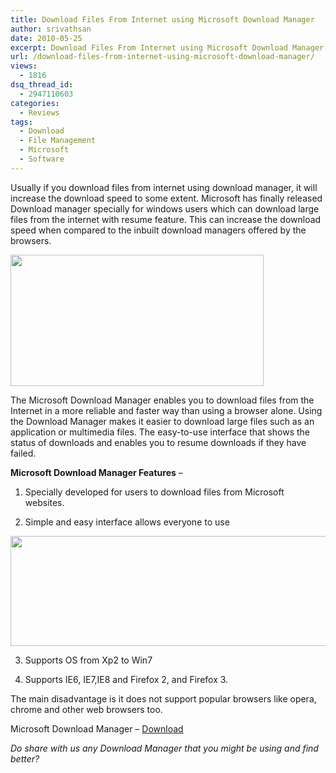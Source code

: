 ```yaml
---
title: Download Files From Internet using Microsoft Download Manager
author: srivathsan
date: 2010-05-25
excerpt: Download Files From Internet using Microsoft Download Manager which allows you to download large files and also lets you resume the download in case you were disconnected from the internet
url: /download-files-from-internet-using-microsoft-download-manager/
views:
  - 1816
dsq_thread_id:
  - 2947110603
categories:
  - Reviews
tags:
  - Download
  - File Management
  - Microsoft
  - Software
---
```

Usually if you download files from internet using download manager, it will increase the download speed to some extent. Microsoft has finally released Download manager specially for windows users which can download large files from the internet with resume feature. This can increase the download speed when compared to the inbuilt download managers offered by the browsers.

[<img class="aligncenter size-full wp-image-25433" title="download manager" src="http://cdn.devilsworkshop.org/files/2010/05/download-manager.png" alt="" width="405" height="210" />][1]

The Microsoft Download Manager enables you to download files from the Internet in a more reliable and faster way than using a browser alone. Using the Download Manager makes it easier to download large files such as an application or multimedia files. The easy-to-use interface that shows the status of downloads and enables you to resume downloads if they have failed.

**Microsoft Download Manager Features** &#8211;

1. Specially developed for users to download files from Microsoft websites.

2. Simple and easy interface allows everyone to use

[<img class="aligncenter size-full wp-image-25432" title="microsoft download manager" src="http://cdn.devilsworkshop.org/files/2010/05/microsoft-download-manager.png" alt="" width="550" height="176" />][2]

3. Supports OS from Xp2 to Win7

4. Supports IE6, IE7,IE8 and Firefox 2, and Firefox 3.

The main disadvantage is it does not support popular browsers like opera, chrome and other web browsers too.

Microsoft Download Manager &#8211; <a href="http://www.microsoft.com/downloads/details.aspx?displaylang=en&FamilyID=bfe3e7c9-98c0-4f3d-be1d-f0576339943f" onclick="_gaq.push(['_trackEvent', 'outbound-article', 'http://www.microsoft.com/downloads/details.aspx?displaylang=en&FamilyID=bfe3e7c9-98c0-4f3d-be1d-f0576339943f', 'Download']);" >Download</a>

*Do share with us any Download Manager that you might be using and find better?*

 [1]: http://cdn.devilsworkshop.org/files/2010/05/download-manager.png
 [2]: http://cdn.devilsworkshop.org/files/2010/05/microsoft-download-manager.png
